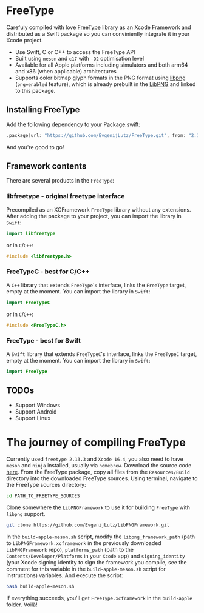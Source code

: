 # FreeType

Carefuly compiled with love [FreeType](https://freetype.org/index.html) library as an Xcode Framework and distributed as a Swift package so you can conviniently integrate it in your Xcode project.

- Use Swift, C or C++ to access the FreeType API
- Built using `meson` and `c17` with `-O2` optimisation level
- Available for all Apple platforms including simulators and both arm64 and x86 (when applicable) architectures
- Supports color bitmap glyph formats in the PNG format using [libpng](https://github.com/pnggroup/libpng) (`png=enabled` feature), which is already prebuilt in the [LibPNG](https://github.com/EvgenijLutz/LibPNG) and linked to this package.


## Installing FreeType

Add the following dependency to your Package.swift:

```Swift
.package(url: "https://github.com/EvgenijLutz/FreeType.git", from: "2.13.3-alpha5")
```

And you're good to go!


## Framework contents

There are several products in the `FreeType`:


### libfreetype - original freetype interface

Precompiled as an XCFramework `FreeType` library without any extensions. After adding the package to your project, you can import the library in `Swift`:
```Swift
import libfreetype
```

or in `C`/`C++`:
```C
#include <libfreetype.h>
```


### FreeTypeC - best for C/C++

A `C++` library that extends `FreeType`'s interface, links the `FreeType` target, empty at the moment. You can import the library in `Swift`:
```Swift
import FreeTypeC
```

or in `C`/`C++`:
```C
#include <FreeTypeC.h>
```


### FreeType - best for Swift

A `Swift` library that extends `FreeTypeC`'s interface, links the `FreeTypeC` target, empty at the moment. You can import the library in `Swift`:

```Swift
import FreeType
```


## TODOs

- Support Windows
- Support Android
- Support Linux


# The journey of compiling FreeType
Currently used `freetype 2.13.3` and `Xcode 16.4`, you also need to have `meson` and `ninja` installed, usually via `homebrew`. Download the source code [here](https://download.savannah.gnu.org/releases/freetype/). From the FreeType package, copy all files from the `Resources/Build` directory into the downloaded FreeType sources. Using terminal, navigate to the FreeType sources directory:
```bash
cd PATH_TO_FREETYPE_SOURCES
```

Clone somewhere the `LibPNGFramework` to use it for building `FreeType` with `libpng` support.
```bash
git clone https://github.com/EvgenijLutz/LibPNGFramework.git
```

In the `build-apple-meson.sh` script, modify the `libpng_framework_path` (path to `LibPNGFramework.xcframework` in the previously downloaded `LibPNGFramework` repo), `platforms_path` (path to the `Contents/Developer/Platforms` in your `Xcode` app) and `signing_identity` (your Xcode signing identity to sign the framework you compile, see the comment for this variable in the `build-apple-meson.sh` script for instructions) variables. And execute the script:
```bash
bash build-apple-meson.sh
```

If everything succeeds, you'll get `FreeType.xcframework` in the `build-apple` folder. Voilà!
